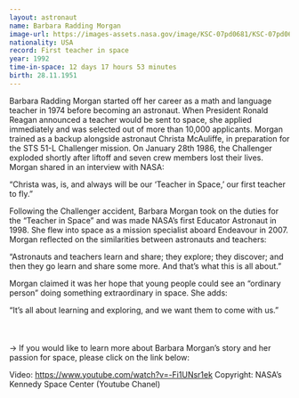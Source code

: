 ```yaml
---
layout: astronaut
name: Barbara Radding Morgan
image-url: https://images-assets.nasa.gov/image/KSC-07pd0681/KSC-07pd0681~medium.jpg
nationality: USA
record: First teacher in space
year: 1992
time-in-space: 12 days 17 hours 53 minutes
birth: 28.11.1951
---
```


Barbara Radding Morgan started off her career as a math and language teacher in 1974 before becoming an astronaut. When President Ronald Reagan announced a teacher would be sent to space, she applied immediately and was selected out of more than 10,000 applicants. Morgan trained as a backup alongside astronaut Christa McAuliffe, in preparation for the STS 51-L Challenger mission. On January 28th 1986, the Challenger exploded shortly after liftoff and seven crew members lost their lives. Morgan shared in an interview with NASA:

<div class="quotes">
“Christa was, is, and always will be our ‘Teacher in Space,’ our first teacher to fly.”
</div>

Following the Challenger accident, Barbara Morgan took on the duties for the “Teacher in Space” and was made NASA’s first Educator Astronaut in 1998. She flew into space as a mission specialist aboard Endeavour in 2007. Morgan reflected on the similarities between astronauts and teachers:

<div class="quotes">
“Astronauts and teachers learn and share; they explore; they discover; and then they go learn and share some more. And that’s what this is all about.”
</div>

Morgan claimed it was her hope that young people could see an “ordinary person” doing something extraordinary in space. She adds:

<div class="quotes">
“It’s all about learning and exploring, and we want them to come with us.”
</div>

<br>
<br>
<br>
-> If you would like to learn more about Barbara Morgan’s story and her passion for space, please click on the link below:

Video: https://www.youtube.com/watch?v=-Fi1UNsr1ek
Copyright: NASA’s Kennedy Space Center  (Youtube Chanel)


